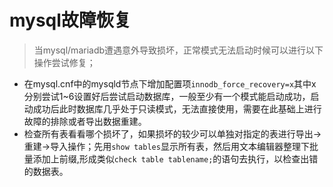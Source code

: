 # mysql故障恢复
> 当mysql/mariadb遭遇意外导致损坏，正常模式无法启动时候可以进行以下操作尝试修复；

+ 在mysql.cnf中的mysqld节点下增加配置项`innodb_force_recovery=x`其中x分别尝试1~6设置好后尝试启动数据库，一般至少有一个模式能启动成功，启动成功后此时数据库几乎处于只读模式，无法直接使用，需要在此基础上进行故障的排除或者导出数据重建。
+ 检查所有表看看哪个损坏了，如果损坏的较少可以单独对指定的表进行导出->重建->导入操作；先用`show tables`显示所有表，然后用文本编辑器整理下批量添加上前缀,形成类似`check table tablename;`的语句去执行，以检查出错的数据表。